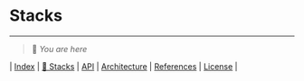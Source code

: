 # Stacks

---
> 📍 *You are here*

| [Index](index) | [📍 Stacks](stacks) | [API](api) | [Architecture](architecture) | [References](references) | [License](https://github.com/LunaCrew/accounts-core/blob/main/LICENSE.md) |
